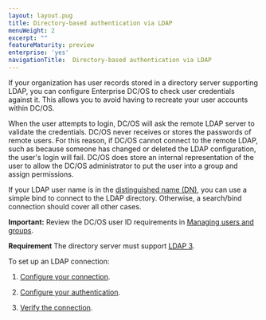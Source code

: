```yaml
---
layout: layout.pug
title: Directory-based authentication via LDAP
menuWeight: 2
excerpt: ""
featureMaturity: preview
enterprise: 'yes'
navigationTitle:  Directory-based authentication via LDAP
---
```




If your organization has user records stored in a directory server supporting LDAP, you can configure Enterprise DC/OS to check user credentials against it. This allows you to avoid having to recreate your user accounts within DC/OS.

When the user attempts to login, DC/OS will ask the remote LDAP server to validate the credentials. DC/OS never receives or stores the passwords of remote users. For this reason, if DC/OS cannot connect to the remote LDAP, such as because someone has changed or deleted the LDAP configuration, the user's login will fail. DC/OS does store an internal representation of the user to allow the DC/OS administrator to put the user into a group and assign permissions.

If your LDAP user name is in the [distinguished name (DN)](https://www.ldap.com/ldap-dns-and-rdns), you can use a simple bind to connect to the LDAP directory. Otherwise, a search/bind connection should cover all other cases.

**Important:** Review the DC/OS user ID requirements in [Managing users and groups](/1.8/administration/id-and-access-mgt/users-groups/).

**Requirement** The directory server must support [LDAP 3](https://tools.ietf.org/html/rfc4511).

To set up an LDAP connection:

1. [Configure your connection](/1.8/administration/id-and-access-mgt/ldap/ldap-conn/).

2. [Configure your authentication](/1.8/administration/id-and-access-mgt/ldap/ldap-auth/).

3. [Verify the connection](/1.8/administration/id-and-access-mgt/ldap/ldap-verify/).


